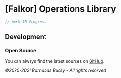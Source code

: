 # [Falkor] Operations Library

```javascript
// Work IN Progress
```

## **Development**

### **Open Source**

You can always find the latest sources on [GitHub](https://github.com/theonethread/falkor-library "Visit").

_©2020-2021 Barnabas Bucsy - All rights reserved._
